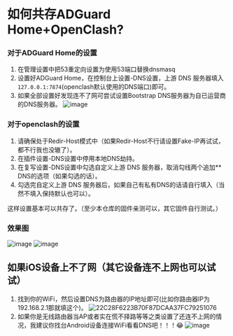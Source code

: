 # 如何共存ADGuard Home+OpenClash?

### 对于ADGuard Home的设置
1. 在管理设置中把53重定向设置为使用53端口替换dnsmasq
2. 设置好ADGuard Home，在控制台上设置-DNS设置，上游 DNS 服务器填入`127.0.0.1:7874`(openclash默认使用的DNS端口)即可。
3. 如果全部设置好发现连不了网可尝试设置Bootstrap DNS服务器为自已运营商的DNS服务器。
![image](https://user-images.githubusercontent.com/67815438/234561559-20dad298-a8ef-41ca-837e-fbed74192f31.png)

### 对于openclash的设置
1. 请确保处于Redir-Host模式中（如果Redir-Host不行请设置Fake-IP再试试，都不行我也没辙了）。
2. 在插件设置-DNS设置中停用本地DNS劫持。
3. 在复写设置-DNS设置中勾选自定义上游 DNS 服务器，取消勾线两个追加** DNS的选项（如果勾选的话）。
4. 勾选完自定义上游 DNS 服务器后，如果自己有私有DNS的话请自行填入（当然不填入保持默认也可以）。

这样设置基本可以共存了。（至少本仓库的固件亲测可以，其它固件自行测试。）
### 效果图
![image](https://user-images.githubusercontent.com/67815438/234561736-10f3bdd8-1670-4a70-be57-a0d9389865bc.png)
![image](https://user-images.githubusercontent.com/67815438/234561805-6307d907-8fc6-4e8e-90fb-e3368328ee46.png)

## 如果iOS设备上不了网（其它设备连不上网也可以试试）
1. 找到你的WiFi，然后设置DNS为路由器的IP地址即可(比如你路由器IP为192.168.2.1那就填这个)。
![22C28F6223B70F87DCAA37FC79251076](https://user-images.githubusercontent.com/67815438/234564845-6476336c-7154-4a36-8f44-0f2c34e856ce.png)
2. 如果你是无线路由器当AP或者实在慌不择路等等之类设置了还连不上网的情况，我建议你找台Android设备连接WiFi看看DNS吧！！！😂
![image](https://user-images.githubusercontent.com/67815438/234568826-a2272001-fd9f-4c56-a948-f6353dfaeb06.png)
